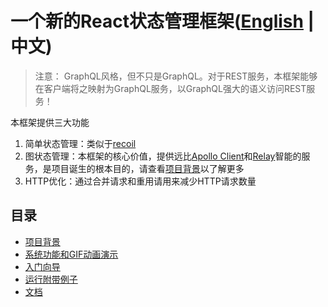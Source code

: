 # 一个新的React状态管理框架([English](https://github.com/babyfish-ct/graphql-state) | 中文)

> 注意：
> GraphQL风格，但不只是GraphQL。对于REST服务，本框架能够在客户端将之映射为GraphQL服务，以GraphQL强大的语义访问REST服务！

本框架提供三大功能
1. 简单状态管理：类似于[recoil](https://github.com/facebookexperimental/Recoil)
2. 图状态管理：本框架的核心价值，提供远比[Apollo Client](https://github.com/apollographql/apollo-client)和[Relay](https://github.com/facebook/relay)智能的服务，是项目诞生的根本目的，请查看[项目背景](./site/background_zh_CN.md)以了解更多
3. HTTP优化：通过合并请求和重用请用来减少HTTP请求数量

## 目录
- [项目背景](./site/background_zh_CN.md)
- [系统功能和GIF动画演示](./site/function-and-gif_zh_CN.md)
- [入门向导](./site/get-start_zh_CN.md)
- [运行附带例子](./site/run-demo_zh_CN.md)
- [文档](./doc/README_zh_CN.md)

